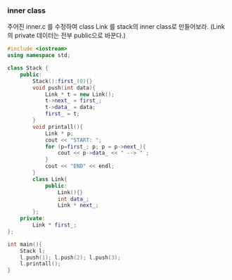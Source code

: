 ### inner class

주어진  inner.c 를 수정하여  class Link 를 stack의 inner class로 만들어보라. (Link 의 private 데이터는 전부 public으로 바꾼다.)

```c++
#include <iostream>
using namespace std;

class Stack {
	public:
		Stack():first_(0){}
		void push(int data){
			Link * t = new Link();
			t->next_ = first_;
			t->data_ = data;
			first_ = t;
		}
		void printall(){
			Link * p;
			cout << "START: ";
			for (p=first_; p; p = p->next_){
				cout << p->data_ << " --> " ;
			}
			cout << "END" << endl;
		}
		class Link{
			public:
				Link(){}
				int data_;
				Link * next_;
		};
	private:
		Link * first_;
};

int main(){
	Stack l;
	l.push(1); l.push(2); l.push(3);
	l.printall();
}

```